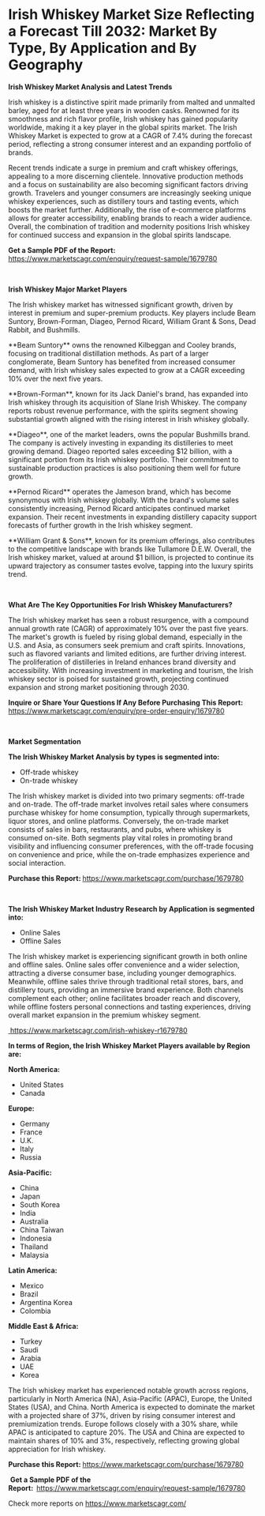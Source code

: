 <p><h1>Irish Whiskey Market Size Reflecting a Forecast Till 2032: Market By Type, By Application and By Geography</h1></p><p><strong>Irish Whiskey Market Analysis and Latest Trends</strong></p>
<p><p>Irish whiskey is a distinctive spirit made primarily from malted and unmalted barley, aged for at least three years in wooden casks. Renowned for its smoothness and rich flavor profile, Irish whiskey has gained popularity worldwide, making it a key player in the global spirits market. The Irish Whiskey Market is expected to grow at a CAGR of 7.4% during the forecast period, reflecting a strong consumer interest and an expanding portfolio of brands.</p><p>Recent trends indicate a surge in premium and craft whiskey offerings, appealing to a more discerning clientele. Innovative production methods and a focus on sustainability are also becoming significant factors driving growth. Travelers and younger consumers are increasingly seeking unique whiskey experiences, such as distillery tours and tasting events, which boosts the market further. Additionally, the rise of e-commerce platforms allows for greater accessibility, enabling brands to reach a wider audience. Overall, the combination of tradition and modernity positions Irish whiskey for continued success and expansion in the global spirits landscape.</p></p>
<p><strong>Get a Sample PDF of the Report:&nbsp;</strong> <a href="https://www.marketscagr.com/enquiry/request-sample/1679780?utm_campaign=2337&utm_medium=2&utm_source=Github&utm_content=ia&utm_term=07042025&utm_id=irish-whiskey">https://www.marketscagr.com/enquiry/request-sample/1679780</a></p>
<p>&nbsp;</p>
<p><strong>Irish Whiskey Major Market Players</strong></p>
<p><p>The Irish whiskey market has witnessed significant growth, driven by interest in premium and super-premium products. Key players include Beam Suntory, Brown-Forman, Diageo, Pernod Ricard, William Grant & Sons, Dead Rabbit, and Bushmills.</p><p>**Beam Suntory** owns the renowned Kilbeggan and Cooley brands, focusing on traditional distillation methods. As part of a larger conglomerate, Beam Suntory has benefited from increased consumer demand, with Irish whiskey sales expected to grow at a CAGR exceeding 10% over the next five years.</p><p>**Brown-Forman**, known for its Jack Daniel's brand, has expanded into Irish whiskey through its acquisition of Slane Irish Whiskey. The company reports robust revenue performance, with the spirits segment showing substantial growth aligned with the rising interest in Irish whiskey globally.</p><p>**Diageo**, one of the market leaders, owns the popular Bushmills brand. The company is actively investing in expanding its distilleries to meet growing demand. Diageo reported sales exceeding $12 billion, with a significant portion from its Irish whiskey portfolio. Their commitment to sustainable production practices is also positioning them well for future growth.</p><p>**Pernod Ricard** operates the Jameson brand, which has become synonymous with Irish whiskey globally. With the brand's volume sales consistently increasing, Pernod Ricard anticipates continued market expansion. Their recent investments in expanding distillery capacity support forecasts of further growth in the Irish whiskey segment.</p><p>**William Grant & Sons**, known for its premium offerings, also contributes to the competitive landscape with brands like Tullamore D.E.W. Overall, the Irish whiskey market, valued at around $1 billion, is projected to continue its upward trajectory as consumer tastes evolve, tapping into the luxury spirits trend.</p></p>
<p>&nbsp;</p>
<p><strong>What Are The Key Opportunities For Irish Whiskey Manufacturers?</strong></p>
<p><p>The Irish whiskey market has seen a robust resurgence, with a compound annual growth rate (CAGR) of approximately 10% over the past five years. The market's growth is fueled by rising global demand, especially in the U.S. and Asia, as consumers seek premium and craft spirits. Innovations, such as flavored variants and limited editions, are further driving interest. The proliferation of distilleries in Ireland enhances brand diversity and accessibility. With increasing investment in marketing and tourism, the Irish whiskey sector is poised for sustained growth, projecting continued expansion and strong market positioning through 2030.</p></p>
<p><strong>Inquire or Share Your Questions If Any Before Purchasing This Report:</strong> <a href="https://www.marketscagr.com/enquiry/pre-order-enquiry/1679780?utm_campaign=2337&utm_medium=2&utm_source=Github&utm_content=ia&utm_term=07042025&utm_id=irish-whiskey">https://www.marketscagr.com/enquiry/pre-order-enquiry/1679780</a></p>
<p>&nbsp;</p>
<p><strong>Market Segmentation</strong></p>
<p><strong>The Irish Whiskey Market Analysis by types is segmented into:</strong></p>
<p><ul><li>Off-trade whiskey</li><li>On-trade whiskey</li></ul></p>
<p><p>The Irish whiskey market is divided into two primary segments: off-trade and on-trade. The off-trade market involves retail sales where consumers purchase whiskey for home consumption, typically through supermarkets, liquor stores, and online platforms. Conversely, the on-trade market consists of sales in bars, restaurants, and pubs, where whiskey is consumed on-site. Both segments play vital roles in promoting brand visibility and influencing consumer preferences, with the off-trade focusing on convenience and price, while the on-trade emphasizes experience and social interaction.</p></p>
<p><strong>Purchase this Report:&nbsp;</strong><a href="https://www.marketscagr.com/purchase/1679780?utm_campaign=2337&utm_medium=2&utm_source=Github&utm_content=ia&utm_term=07042025&utm_id=irish-whiskey">https://www.marketscagr.com/purchase/1679780</a></p>
<p>&nbsp;</p>
<p><strong>The Irish Whiskey Market Industry Research by Application is segmented into:</strong></p>
<p><ul><li>Online Sales</li><li>Offline Sales</li></ul></p>
<p><p>The Irish whiskey market is experiencing significant growth in both online and offline sales. Online sales offer convenience and a wider selection, attracting a diverse consumer base, including younger demographics. Meanwhile, offline sales thrive through traditional retail stores, bars, and distillery tours, providing an immersive brand experience. Both channels complement each other; online facilitates broader reach and discovery, while offline fosters personal connections and tasting experiences, driving overall market expansion in the premium whiskey segment.</p></p>
<p><a href="https://www.marketscagr.com/irish-whiskey-r1679780?utm_campaign=2337&utm_medium=2&utm_source=Github&utm_content=ia&utm_term=07042025&utm_id=irish-whiskey">&nbsp;https://www.marketscagr.com/irish-whiskey-r1679780</a></p>
<p><strong>In terms of Region, the Irish Whiskey Market Players available by Region are:</strong></p>
<p>
    <p> <strong> North America: </strong>
        <ul>
            <li>United States</li>
            <li>Canada</li>
        </ul>
        </p> 
    <p> <strong> Europe: </strong>
        <ul>
            <li>Germany</li>
            <li>France</li>
            <li>U.K.</li>
            <li>Italy</li>
            <li>Russia</li>
        </ul>
        </p> 
    <p> <strong> Asia-Pacific: </strong>
        <ul>
            <li>China</li>
            <li>Japan</li>
            <li>South Korea</li>
            <li>India</li>
            <li>Australia</li>
            <li>China Taiwan</li>
            <li>Indonesia</li>
            <li>Thailand</li>
            <li>Malaysia</li>
        </ul>
        </p> 
    <p> <strong> Latin America: </strong>
        <ul>
            <li>Mexico</li>
            <li>Brazil</li>
            <li>Argentina Korea</li>
            <li>Colombia</li>
        </ul>
        </p> 
    <p> <strong> Middle East & Africa: </strong>
        <ul>
            <li>Turkey</li>
            <li>Saudi</li>
            <li>Arabia</li>
            <li>UAE</li>
            <li>Korea</li>
        </ul>
    </p>
    </p>
<p><p>The Irish whiskey market has experienced notable growth across regions, particularly in North America (NA), Asia-Pacific (APAC), Europe, the United States (USA), and China. North America is expected to dominate the market with a projected share of 37%, driven by rising consumer interest and premiumization trends. Europe follows closely with a 30% share, while APAC is anticipated to capture 20%. The USA and China are expected to maintain shares of 10% and 3%, respectively, reflecting growing global appreciation for Irish whiskey.</p></p>
<p><strong>Purchase this Report: </strong><a href="https://www.marketscagr.com/purchase/1679780?utm_campaign=2337&utm_medium=2&utm_source=Github&utm_content=ia&utm_term=07042025&utm_id=irish-whiskey">https://www.marketscagr.com/purchase/1679780</a></p>
<p>&nbsp;<strong>Get a Sample PDF of the Report:&nbsp;&nbsp;</strong><a href="https://www.marketscagr.com/enquiry/request-sample/1679780?utm_campaign=2337&utm_medium=2&utm_source=Github&utm_content=ia&utm_term=07042025&utm_id=irish-whiskey">https://www.marketscagr.com/enquiry/request-sample/1679780</a></p>
<p><strong></strong></p>
<p>Check more reports on <a href="https://www.marketscagr.com/?utm_campaign=2337&utm_medium=2&utm_source=Github&utm_content=ia&utm_term=07042025&utm_id=irish-whiskey">https://www.marketscagr.com/</a></p>
